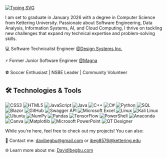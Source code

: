 [![Typing SVG](https://readme-typing-svg.demolab.com/?lines=Hi+there+👋;I'm+David+nice+to+meet+you+😉)](https://git.io/typing-svg)

I am set to graduate in January 2026 with a degree in Computer Science from Kettering University. Passionate about Software Engineering, Data Analysis, Information Systems, AI, and Cloud Computing, I thrive on tackling new challenges that expand my technical expertise and problem-solving skills.


💻 Software Technicalist Engineer [@Design Systems Inc.](https://www.ds-mfgengineering.com/)

⚡ Former Junior Software Engineer [@Magna](https://www.magna.com/)

⚽ Soccer Enthusiast | NSBE Leader | Community Volunteer

## 🛠 Technologies & Tools

![CSS3](https://img.shields.io/badge/css3-%231572B6.svg?style=for-the-badge&logo=css3&logoColor=white)
![HTML5](https://img.shields.io/badge/html5-%23E34F26.svg?style=for-the-badge&logo=html5&logoColor=white)
![JavaScript](https://img.shields.io/badge/javascript-%23323330.svg?style=for-the-badge&logo=javascript&logoColor=%23F7DF1E)
![Java](https://img.shields.io/badge/java-%23007396.svg?style=for-the-badge&logo=java&logoColor=white)
![C++](https://img.shields.io/badge/c%2B%2B-%2300599C.svg?style=for-the-badge&logo=c%2B%2B&logoColor=white)
![C#](https://img.shields.io/badge/csharp-%23239120.svg?style=for-the-badge&logo=csharp&logoColor=white)
![Python](https://img.shields.io/badge/python-3670A0?style=for-the-badge&logo=python&logoColor=ffdd54)
![SQL](https://img.shields.io/badge/sql-%2300758F.svg?style=for-the-badge&logo=sqlite&logoColor=white)
![Blazor](https://img.shields.io/badge/blazor-%23512BD4.svg?style=for-the-badge&logo=blazor&logoColor=white)
![GitHub](https://img.shields.io/badge/github-%23121011.svg?style=for-the-badge&logo=github&logoColor=white)
![Swagger API](https://img.shields.io/badge/swagger-%2385EA2D.svg?style=for-the-badge&logo=swagger&logoColor=black)
![Microsoft Excel](https://img.shields.io/badge/microsoft%20excel-%23217346.svg?style=for-the-badge&logo=microsoft-excel&logoColor=white)
![Linux](https://img.shields.io/badge/linux-%23FCC624.svg?style=for-the-badge&logo=linux&logoColor=black)
![Kali Linux](https://img.shields.io/badge/kali%20linux-%23555777.svg?style=for-the-badge&logo=kalilinux&logoColor=white)
![Ubuntu](https://img.shields.io/badge/ubuntu-%23E95420.svg?style=for-the-badge&logo=ubuntu&logoColor=white)
![NumPy](https://img.shields.io/badge/numpy-%23013243.svg?style=for-the-badge&logo=numpy&logoColor=white)
![Pandas](https://img.shields.io/badge/pandas-%23150458.svg?style=for-the-badge&logo=pandas&logoColor=white)
![TensorFlow](https://img.shields.io/badge/tensorflow-%23FF6F00.svg?style=for-the-badge&logo=tensorflow&logoColor=white)
![PowerShell](https://img.shields.io/badge/powershell-%235391FE.svg?style=for-the-badge&logo=powershell&logoColor=white)
![Anaconda](https://img.shields.io/badge/anaconda-%2344A833.svg?style=for-the-badge&logo=anaconda&logoColor=white)
![Canva](https://img.shields.io/badge/canva-%2300C4CC.svg?style=for-the-badge&logo=canva&logoColor=white)
![Matplotlib](https://img.shields.io/badge/matplotlib-%23ffffff.svg?style=for-the-badge&logo=matplotlib&logoColor=black)
![Microsoft PowerPoint](https://img.shields.io/badge/microsoft%20powerpoint-%23D24726.svg?style=for-the-badge&logo=microsoft-powerpoint&logoColor=white)
![QT Designer](https://img.shields.io/badge/qt%20designer-%23341C75.svg?style=for-the-badge&logo=qt&logoColor=white)


While you're here, feel free to check out my projects! You can also:

📩 Contact me: davibegbu@gmail.com or ibeg8576@kettering.edu
              
🌐 Learn more about me: [DavidIbegbu.com](https://davibegbu.github.io/DavidIbegbu.com/)

